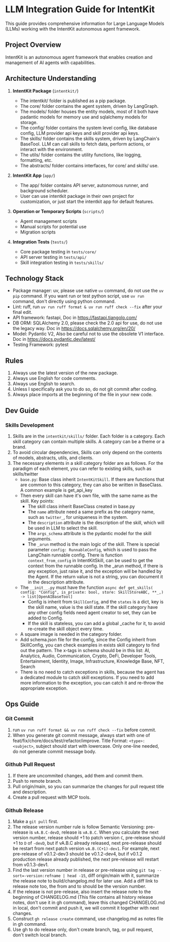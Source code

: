 # LLM Integration Guide for IntentKit

This guide provides comprehensive information for Large Language Models (LLMs) working with the IntentKit autonomous agent framework.

## Project Overview

IntentKit is an autonomous agent framework that enables creation and management of AI agents with capabilities.

## Architecture Understanding

1. **IntentKit Package** (`intentkit/`)
   - The intentkit/ folder is published as a pip package.
   - The core/ folder contains the agent system, driven by LangGraph.
   - The models/ folder houses the entity models, most of it both have padantic models for memory use and sqlalchemy models for storage.
   - The config/ folder contains the system level config, like database config, LLM provider api keys and skill provider api keys.
   - The skills/ folder contains the skills system, driven by LangChain's BaseTool. LLM can call skills to fetch data, perform actions, or interact with the environment.
   - The utils/ folder contains the utility functions, like logging, formatting, etc.
   - The abstracts/ folder contains interfaces, for core/ and skills/ use.

2. **IntentKit App** (`app/`)
   - The app/ folder contains API server, autonomous runner, and background scheduler.
   - User can use intentkit package in their own project for customization, or just start the intentkit app for default features.

3. **Operation or Temporary Scripts** (`scripts/`)
   - Agent management scripts
   - Manual scripts for potential use
   - Migration scripts

4. **Integration Tests** (`tests/`)
   - Core package testing in `tests/core/`
   - API server testing in `tests/api/`
   - Skill integration testing in `tests/skills/`

## Technology Stack
- Package manager: uv, please use native `uv` command, do not use the `uv pip` command. If you want run or test python script, use `uv run` command, don't directly using python command.
- Lint: ruff, run `uv run ruff format & uv run ruff check --fix` after your final edit.
- API framework: fastapi, Doc in https://fastapi.tiangolo.com/
- DB ORM: SQLAlchemy 2.0, please check the 2.0 api for use, do not use the legacy way. Doc in https://docs.sqlalchemy.org/en/20/
- Model: Pydantic V2, Also be careful not to use the obsolete V1 interface. Doc in https://docs.pydantic.dev/latest/
- Testing Framework: pytest

## Rules

1. Always use the latest version of the new package.
2. Always use English for code comments.
3. Always use English to search.
4. Unless I specifically ask you to do so, do not git commit after coding.
5. Always place imports at the beginning of the file in your new code.

## Dev Guide

### Skills Development

1. Skills are in the `intentkit/skills/` folder. Each folder is a category. Each skill category can contain multiple skills. A category can be a theme or a brand.
2. To avoid circular dependencies, Skills can only depend on the contents of models, abstracts, utils, and clients.
3. The necessary elements in a skill category folder are as follows. For the paradigm of each element, you can refer to existing skills, such as skills/twitter
   - `base.py`: Base class inherit `IntentKitSkill`. If there are functions that are common to this category, they can also be written in BaseClass. A common example is get_api_key
   - Then every skill can have it's own file, with the same name as the skill. Key points:
      - The skill class inherit BaseClass created in base.py
      - The `name` attribute need a same prefix as the category name, such as `twitter_`, for uniqueness in the system.
      - The `description` attribute is the description of the skill, which will be used in LLM to select the skill.
      - The `args_schema` attribute is the pydantic model for the skill arguments.
      - The `_arun` method is the main logic of the skill. There is special parameter `config: RunnableConfig`, which is used to pass the LangChain runnable config. There is function `context_from_config` in IntentKitSkill, can be used to get the context from the runnable config. In the _arun method, if there is any exception, just raise it, and the exception will be handled by the Agent. If the return value is not a string, you can document it in the description attribute.
   - The `__init__.py` must have the function `async def get_skills( config: "Config", is_private: bool, store: SkillStoreABC, **_,) -> list[OpenAIBaseTool]`
      - Config is inherit from `SkillConfig`, and the `states` is a dict, key is the skill name, value is the skill state. If the skill category have any other config fields need agent creator to set, they can be added to Config.
      - If the skill is stateless, you can add a global _cache for it, to avoid re-create the skill object every time.
   - A square image is needed in the category folder.
   - Add schema.json file for the config, since the Config inherit from SkillConfig, you can check examples in exists skill category to find out the pattern. The x-tags in schema should be in this list: AI, Analytics, Audio, Communication, Crypto, DeFi, Developer Tools, Entertainment, Identity, Image, Infrastructure, Knowledge Base, NFT, Search
   - There is no need to catch exceptions in skills, because the agent has a dedicated module to catch skill exceptions. If you need to add more information to the exception, you can catch it and re-throw the appropriate exception.

## Ops Guide

### Git Commit
1. run `uv run ruff format && uv run ruff check --fix` before commit.
2. When you generate git commit message, always start with one of feat/fix/chore/docs/test/refactor/improve. Title Format: `<type>: <subject>`, subject should start with lowercase. Only one-line needed, do not generate commit message body.

### Github Pull Request
1. If there are uncommited changes, add them and commit them.
2. Push to remote branch.
3. Pull origin/main, so you can summarize the changes for pull request title and description.
4. Create a pull request with MCP tools.

### Github Release
1. Make a `git pull` first.
2. The release version number rule is follow Semantic Versioning: pre-release is `vA.B.C-devD`, release is `vA.B.C`. When you calculate the next version number, release should +1 to patch version `C`, pre-release should +1 to `D` of `-devD`, but if vA.B.C already released, next pre-release should be restart from next patch version `vA.B.(C+1)-dev1`. For example, next pre-release of v0.1.2-dev3 should be v0.1.2-dev4, but if v0.1.2 production release already published, the next pre-release will restart from v0.1.3-dev1.
3. Find the last version number in release or pre-release using `git tag --sort=-version:refname | head -15`, diff origin/main with it, summarize the release note to build/changelog.md for later use. Add a diff link to release note too, the from and to should be the version number.
4. If the release is not pre-release, also insert the release note to the beginning of CHANGELOG.md (This file contains all history release notes, don't use it in gh command), leave this changed CHANGELOG.md in local, don't commit and push it, we will commit it together with next changes.
5. Construct `gh release create` command, use changelog.md as notes file in gh command.
6. Use gh to do release only, don't create branch, tag, or pull request, don't switch local branch.

